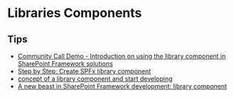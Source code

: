 # Libraries Components

## Tips

- [Community Call Demo - Introduction on using the library component in SharePoint Framework solutions](https://www.youtube.com/watch?v=Psvo1FiMBPw&feature=youtu.be)
- [Step by Step: Create SPFx library component](http://www.rabiawilliams.com/spfx-libraries)
- [concept of a library component and start developing](https://www.c-sharpcorner.com/article/sharepoint-framework-1-8-library-component-type-beta/)
- [A new beast in SharePoint Framework development: library component](https://spblog.net/post/2019/03/26/a-new-beast-in-sharepoint-framework-development-library-component)